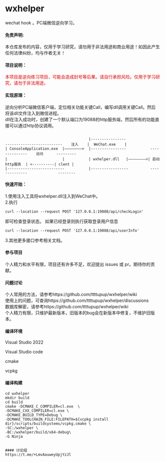 # wxhelper
wechat hook 。PC端微信逆向学习。
#### 免责声明:
本仓库发布的内容，仅用于学习研究，请勿用于非法用途和商业用途！如因此产生任何法律纠纷，均与作者无关！

#### 项目说明：
<font color= "#dd0000">本项目是逆向练习项目，可能会造成封号等后果。请自行承担风险。仅用于学习研究，请勿于非法用途。</font>  

#### 实现原理：  
逆向分析PC端微信客户端，定位相关功能关键Call，编写dll调用关键Call。然后将该dll文件注入到微信进程。   
dll在注入成功时，创建了一个默认端口为19088的http服务端，然后所有的功能直接可以通过http协议调用。       
```

                                      |----------------
--------------------------    注入    |  WeChat.exe    |
| ConsoleApplication.exe  |————————>  |----------------           --------------    访问      ---------
|                         |           | wxhelper.dll   |————————>| 启动http服务  | <----------| clent |
|--------------------------           |-----------------          --------------              --------    

```
#### 快速开始：

1.使用注入工具将wxhelper.dll注入到WeChat中。  
2.执行 

```
curl --location --request POST '127.0.0.1:19088/api/checkLogin'
```
即可检查登录状态。
如果已经登录则执行获取登录用户信息
```
curl --location --request POST '127.0.0.1:19088/api/userInfo'
```

3.其他更多接口参考相关文档。




#### 参与项目
个人精力和水平有限，项目还有许多不足，欢迎提出 issues 或 pr。期待你的贡献。



#### 问题讨论   
个人常用的方法，请参考https://github.com/ttttupup/wxhelper/wiki    
使用上的问题，可查询https://github.com/ttttupup/wxhelper/discussions    
数据库解密，请参考https://github.com/ttttupup/wxhelper/wiki      
个人精力有限，只维护最新版本，旧版本的bug会在新版本中修复，不维护旧版本。   


#### 编译环境

Visual Studio 2022

Visual Studio code   

cmake  

vcpkg
#### 编译构建

```
cd wxhelper  
mkdir build  
cd build  
cmake -DCMAKE_C_COMPILER=cl.exe  \
-DCMAKE_CXX_COMPILER=cl.exe \
-DCMAKE_BUILD_TYPE=Debug \
-DCMAKE_TOOLCHAIN_FILE:FILEPATH=${vcpkg install dir}/scripts/buildsystems/vcpkg.cmake \
-SC:/wxhelper \
-BC:/wxhelper/build/x64-debug\
-G Ninja


#### 讨论组
https://t.me/+LmvAauweyUpjYzJl  
